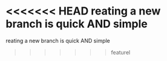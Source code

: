 <<<<<<< HEAD
reating a new branch is quick AND simple
=======
reating a new branch is quick AND simple
>>>>>>> featurel
